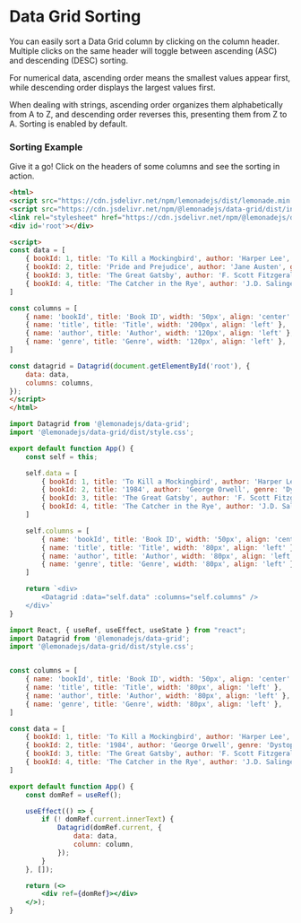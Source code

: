 Data Grid Sorting
====================

You can easily sort a Data Grid column by clicking on the column header. Multiple clicks on the same header will toggle between ascending (ASC) and descending (DESC) sorting.

For numerical data, ascending order means the smallest values appear first, while descending order displays the largest values first.

When dealing with strings, ascending order organizes them alphabetically from A to Z, and descending order reverses this, presenting them from Z to A. Sorting is enabled by default.

### Sorting Example

Give it a go! Click on the headers of some columns and see the sorting in action.

```html
<html>
<script src="https://cdn.jsdelivr.net/npm/lemonadejs/dist/lemonade.min.js"></script>
<script src="https://cdn.jsdelivr.net/npm/@lemonadejs/data-grid/dist/index.min.js"></script>
<link rel="stylesheet" href="https://cdn.jsdelivr.net/npm/@lemonadejs/data-grid/dist/style.min.css" />
<div id='root'></div>

<script>
const data = [
    { bookId: 1, title: 'To Kill a Mockingbird', author: 'Harper Lee', genre: 'Fiction' },
    { bookId: 2, title: 'Pride and Prejudice', author: 'Jane Austen', genre: 'Romance' },
    { bookId: 3, title: 'The Great Gatsby', author: 'F. Scott Fitzgerald', genre: 'Classics' },
    { bookId: 4, title: 'The Catcher in the Rye', author: 'J.D. Salinger', genre: 'Coming-of-age' },
]

const columns = [
    { name: 'bookId', title: 'Book ID', width: '50px', align: 'center' },
    { name: 'title', title: 'Title', width: '200px', align: 'left' },
    { name: 'author', title: 'Author', width: '120px', align: 'left' },
    { name: 'genre', title: 'Genre', width: '120px', align: 'left' },
]

const datagrid = Datagrid(document.getElementById('root'), {
    data: data,
    columns: columns,
});
</script>
</html>
```
```javascript
import Datagrid from '@lemonadejs/data-grid';
import '@lemonadejs/data-grid/dist/style.css';

export default function App() {
    const self = this;

    self.data = [
        { bookId: 1, title: 'To Kill a Mockingbird', author: 'Harper Lee', genre: 'Fiction' },
        { bookId: 2, title: '1984', author: 'George Orwell', genre: 'Dystopian' },
        { bookId: 3, title: 'The Great Gatsby', author: 'F. Scott Fitzgerald', genre: 'Classics' },
        { bookId: 4, title: 'The Catcher in the Rye', author: 'J.D. Salinger', genre: 'Coming-of-age' },
    ]

    self.columns = [
        { name: 'bookId', title: 'Book ID', width: '50px', align: 'center' },
        { name: 'title', title: 'Title', width: '80px', align: 'left' },
        { name: 'author', title: 'Author', width: '80px', align: 'left' },
        { name: 'genre', title: 'Genre', width: '80px', align: 'left' },
    ]

    return `<div>
        <Datagrid :data="self.data" :columns="self.columns" />
    </div>`
}
```
```jsx
import React, { useRef, useEffect, useState } from "react";
import Datagrid from '@lemonadejs/data-grid';
import '@lemonadejs/data-grid/dist/style.css';


const columns = [
    { name: 'bookId', title: 'Book ID', width: '50px', align: 'center' },
    { name: 'title', title: 'Title', width: '80px', align: 'left' },
    { name: 'author', title: 'Author', width: '80px', align: 'left' },
    { name: 'genre', title: 'Genre', width: '80px', align: 'left' },
]

const data = [
    { bookId: 1, title: 'To Kill a Mockingbird', author: 'Harper Lee', genre: 'Fiction' },
    { bookId: 2, title: '1984', author: 'George Orwell', genre: 'Dystopian' },
    { bookId: 3, title: 'The Great Gatsby', author: 'F. Scott Fitzgerald', genre: 'Classics' },
    { bookId: 4, title: 'The Catcher in the Rye', author: 'J.D. Salinger', genre: 'Coming-of-age' },
]

export default function App() {
    const domRef = useRef();

    useEffect(() => {
        if (! domRef.current.innerText) {
            Datagrid(domRef.current, {
                data: data,
                column: column,
            });
        }
    }, []);

    return (<>
        <div ref={domRef}></div>
    </>);
}
```